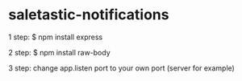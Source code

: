 # saletastic-notifications

1 step:
$ npm install express

2 step: 
$ npm install raw-body

3 step:
change app.listen port to your own port (server for example)
